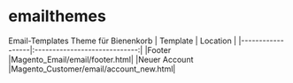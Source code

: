 # emailthemes
Email-Templates Theme für Bienenkorb 
| Template         | Location |
|------------------|:-----------------------------:|
|Footer            |Magento_Email/email/footer.html|
|Neuer Account     |Magento_Customer/email/account_new.html|
